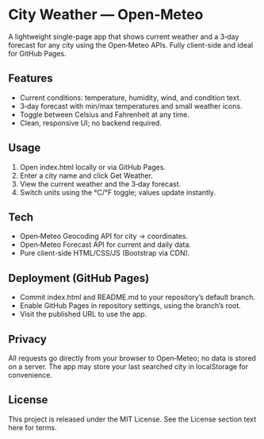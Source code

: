 # City Weather — Open‑Meteo

A lightweight single-page app that shows current weather and a 3‑day forecast for any city using the Open‑Meteo APIs. Fully client-side and ideal for GitHub Pages.

## Features
- Current conditions: temperature, humidity, wind, and condition text.
- 3‑day forecast with min/max temperatures and small weather icons.
- Toggle between Celsius and Fahrenheit at any time.
- Clean, responsive UI; no backend required.

## Usage
1. Open index.html locally or via GitHub Pages.
2. Enter a city name and click Get Weather.
3. View the current weather and the 3‑day forecast.
4. Switch units using the °C/°F toggle; values update instantly.

## Tech
- Open‑Meteo Geocoding API for city → coordinates.
- Open‑Meteo Forecast API for current and daily data.
- Pure client-side HTML/CSS/JS (Bootstrap via CDN).

## Deployment (GitHub Pages)
- Commit index.html and README.md to your repository’s default branch.
- Enable GitHub Pages in repository settings, using the branch’s root.
- Visit the published URL to use the app.

## Privacy
All requests go directly from your browser to Open‑Meteo; no data is stored on a server. The app may store your last searched city in localStorage for convenience.

## License
This project is released under the MIT License. See the License section text here for terms.